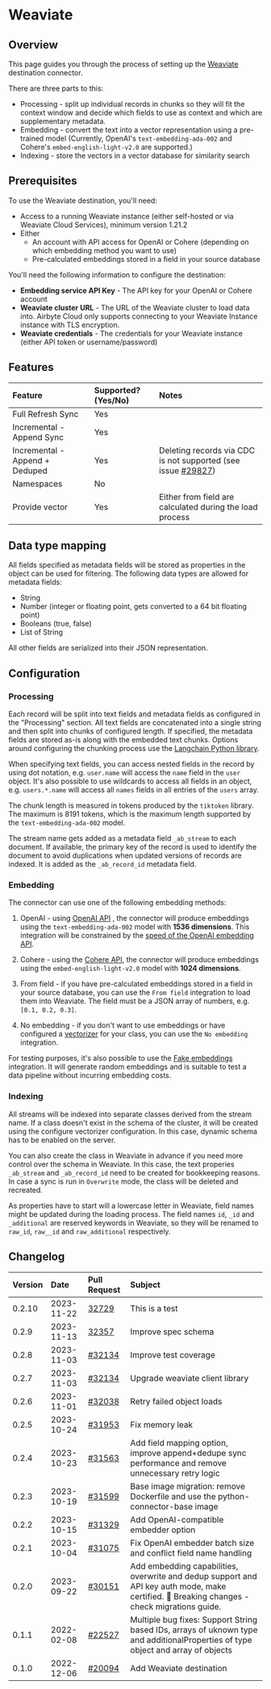 # Weaviate

## Overview

This page guides you through the process of setting up the [Weaviate](https://weaviate.io/) destination connector.

There are three parts to this:
* Processing - split up individual records in chunks so they will fit the context window and decide which fields to use as context and which are supplementary metadata.
* Embedding - convert the text into a vector representation using a pre-trained model (Currently, OpenAI's `text-embedding-ada-002` and Cohere's `embed-english-light-v2.0` are supported.)
* Indexing - store the vectors in a vector database for similarity search

## Prerequisites

To use the Weaviate destination, you'll need:

* Access to a running Weaviate instance (either self-hosted or via Weaviate Cloud Services), minimum version 1.21.2
* Either
  * An account with API access for OpenAI or Cohere (depending on which embedding method you want to use)
  * Pre-calculated embeddings stored in a field in your source database

You'll need the following information to configure the destination:

- **Embedding service API Key** - The API key for your OpenAI or Cohere account
- **Weaviate cluster URL** - The URL of the Weaviate cluster to load data into. Airbyte Cloud only supports connecting to your Weaviate Instance instance with TLS encryption.
- **Weaviate credentials** - The credentials for your Weaviate instance (either API token or username/password)

## Features

| Feature                        | Supported?\(Yes/No\) | Notes |
| :----------------------------- | :------------------- | :---- |
| Full Refresh Sync              | Yes                   |       |
| Incremental - Append Sync      | Yes                  |       |
| Incremental - Append + Deduped | Yes                   | Deleting records via CDC is not supported (see issue [#29827](https://github.com/airbytehq/airbyte/issues/29827))  |
| Namespaces                     | No                   |       |
| Provide vector                 | Yes                  | Either from field are calculated during the load process |

## Data type mapping

All fields specified as metadata fields will be stored as properties in the object can be used for filtering. The following data types are allowed for metadata fields:
* String
* Number (integer or floating point, gets converted to a 64 bit floating point)
* Booleans (true, false)
* List of String

All other fields are serialized into their JSON representation.

## Configuration

### Processing

Each record will be split into text fields and metadata fields as configured in the "Processing" section. All text fields are concatenated into a single string and then split into chunks of configured length. If specified, the metadata fields are stored as-is along with the embedded text chunks. Options around configuring the chunking process use the [Langchain Python library](https://python.langchain.com/docs/get_started/introduction).

When specifying text fields, you can access nested fields in the record by using dot notation, e.g. `user.name` will access the `name` field in the `user` object. It's also possible to use wildcards to access all fields in an object, e.g. `users.*.name` will access all `names` fields in all entries of the `users` array.

The chunk length is measured in tokens produced by the `tiktoken` library. The maximum is 8191 tokens, which is the maximum length supported by the `text-embedding-ada-002` model.

The stream name gets added as a metadata field `_ab_stream` to each document. If available, the primary key of the record is used to identify the document to avoid duplications when updated versions of records are indexed. It is added as the `_ab_record_id` metadata field.

### Embedding

The connector can use one of the following embedding methods:

1. OpenAI - using [OpenAI API](https://beta.openai.com/docs/api-reference/text-embedding) , the connector will produce embeddings using the `text-embedding-ada-002` model with **1536 dimensions**. This integration will be constrained by the [speed of the OpenAI embedding API](https://platform.openai.com/docs/guides/rate-limits/overview).

2. Cohere - using the [Cohere API](https://docs.cohere.com/reference/embed), the connector will produce embeddings using the `embed-english-light-v2.0` model with **1024 dimensions**. 

3. From field - if you have pre-calculated embeddings stored in a field in your source database, you can use the `From field` integration to load them into Weaviate. The field must be a JSON array of numbers, e.g. `[0.1, 0.2, 0.3]`.

4. No embedding - if you don't want to use embeddings or have configured a [vectorizer](https://weaviate.io/developers/weaviate/modules/retriever-vectorizer-modules) for your class, you can use the `No embedding` integration.

For testing purposes, it's also possible to use the [Fake embeddings](https://python.langchain.com/docs/modules/data_connection/text_embedding/integrations/fake) integration. It will generate random embeddings and is suitable to test a data pipeline without incurring embedding costs.

### Indexing

All streams will be indexed into separate classes derived from the stream name. 
If a class doesn't exist in the schema of the cluster, it will be created using the configure vectorizer configuration. In this case, dynamic schema has to be enabled on the server.

You can also create the class in Weaviate in advance if you need more control over the schema in Weaviate. In this case, the text properies `_ab_stream` and `_ab_record_id` need to be created for bookkeeping reasons. In case a sync is run in `Overwrite` mode, the class will be deleted and recreated.

As properties have to start will a lowercase letter in Weaviate, field names might be updated during the loading process. The field names `id`, `_id` and `_additional` are reserved keywords in Weaviate, so they will be renamed to `raw_id`, `raw__id` and `raw_additional` respectively.

## Changelog

| Version | Date       | Pull Request                                               | Subject                                                                                                                          |
| :------ | :--------- | :--------------------------------------------------------- | :------------------------------------------------------------------------------------------------------------------------------- |
| 0.2.10 | 2023-11-22 | [32729](https://github.com/airbytehq/airbyte/pull/32729) | This is a test |
| 0.2.9 | 2023-11-13 | [32357](https://github.com/airbytehq/airbyte/pull/32357) | Improve spec schema |
| 0.2.8   | 2023-11-03 | [#32134](https://github.com/airbytehq/airbyte/pull/32134) | Improve test coverage |
| 0.2.7   | 2023-11-03 | [#32134](https://github.com/airbytehq/airbyte/pull/32134) | Upgrade weaviate client library |
| 0.2.6   | 2023-11-01 | [#32038](https://github.com/airbytehq/airbyte/pull/32038) | Retry failed object loads |
| 0.2.5   | 2023-10-24 | [#31953](https://github.com/airbytehq/airbyte/pull/31953) | Fix memory leak |
| 0.2.4   | 2023-10-23 | [#31563](https://github.com/airbytehq/airbyte/pull/31563) | Add field mapping option, improve append+dedupe sync performance and remove unnecessary retry logic |
| 0.2.3 | 2023-10-19 | [#31599](https://github.com/airbytehq/airbyte/pull/31599) | Base image migration: remove Dockerfile and use the python-connector-base image |
| 0.2.2   | 2023-10-15 | [#31329](https://github.com/airbytehq/airbyte/pull/31329) | Add OpenAI-compatible embedder option |
| 0.2.1   | 2023-10-04 | [#31075](https://github.com/airbytehq/airbyte/pull/31075) | Fix OpenAI embedder batch size and conflict field name handling |
| 0.2.0   | 2023-09-22 | [#30151](https://github.com/airbytehq/airbyte/pull/30151) | Add embedding capabilities, overwrite and dedup support and API key auth mode, make certified. 🚨 Breaking changes - check migrations guide. |
| 0.1.1   | 2022-02-08 | [\#22527](https://github.com/airbytehq/airbyte/pull/22527) | Multiple bug fixes: Support String based IDs, arrays of uknown type and additionalProperties of type object and array of objects |
| 0.1.0   | 2022-12-06 | [\#20094](https://github.com/airbytehq/airbyte/pull/20094) | Add Weaviate destination                                                                                                         |